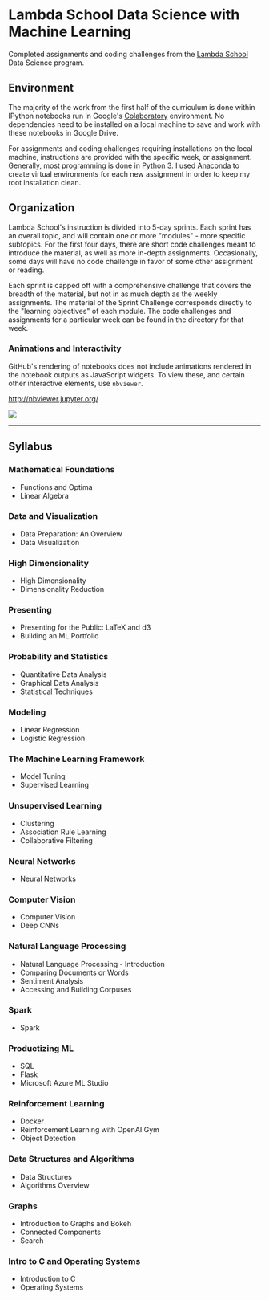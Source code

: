 # Lambda School Data Science with Machine Learning

Completed assignments and coding challenges from the [Lambda School](https://lambdaschool.com/) Data Science program.

## Environment

The majority of the work from the first half of the curriculum is done within IPython notebooks run in Google's [Colaboratory](https://colab.research.google.com/notebooks/welcome.ipynb) environment. No dependencies need to be installed on a local machine to save and work with these notebooks in Google Drive.

For assignments and coding challenges requiring installations on the local machine, instructions are provided with the specific week, or assignment. Generally, most programming is done in [Python 3](http://docs.python-guide.org/en/latest/starting/installation/). I used [Anaconda](https://anaconda.org/) to create virtual environments for each new assignment in order to keep my root installation clean.

## Organization

Lambda School's instruction is divided into 5-day sprints. Each sprint has an overall topic, and will contain one or more "modules" - more specific subtopics. For the first four days, there are short code challenges meant to introduce the material, as well as more in-depth assignments. Occasionally, some days will have no code challenge in favor of some other assignment or reading.

Each sprint is capped off with a comprehensive challenge that covers the breadth of the material, but not in as much depth as the weekly assignments. The material of the Sprint Challenge corresponds directly to the "learning objectives" of each module. The code challenges and assignments for a particular week can be found in the directory for that week.

### Animations and Interactivity

GitHub's rendering of notebooks does not include animations rendered in the notebook outputs as JavaScript widgets. To view these, and certain other interactive elements, use `nbviewer`.

http://nbviewer.jupyter.org/

![](https://github.com/rayheberer/LambdaSchoolDataScience/blob/master/img/nbviewer.png) 

---

## Syllabus

### Mathematical Foundations
* Functions and Optima
* Linear Algebra

### Data and Visualization
* Data Preparation: An Overview
* Data Visualization

### High Dimensionality
* High Dimensionality
* Dimensionality Reduction

### Presenting
* Presenting for the Public: LaTeX and d3
* Building an ML Portfolio

### Probability and Statistics
* Quantitative Data Analysis
* Graphical Data Analysis
* Statistical Techniques

### Modeling
* Linear Regression
* Logistic Regression

### The Machine Learning Framework
* Model Tuning
* Supervised Learning

### Unsupervised Learning
* Clustering
* Association Rule Learning
* Collaborative Filtering

### Neural Networks
* Neural Networks

### Computer Vision
* Computer Vision
* Deep CNNs

### Natural Language Processing
* Natural Language Processing - Introduction
* Comparing Documents or Words
* Sentiment Analysis
* Accessing and Building Corpuses

### Spark
* Spark

### Productizing ML
* SQL
* Flask
* Microsoft Azure ML Studio

### Reinforcement Learning
* Docker
* Reinforcement Learning with OpenAI Gym
* Object Detection

### Data Structures and Algorithms
* Data Structures
* Algorithms Overview

### Graphs
* Introduction to Graphs and Bokeh
* Connected Components
* Search

### Intro to C and Operating Systems
* Introduction to C
* Operating Systems